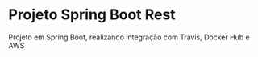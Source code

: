 # Projeto Spring Boot Rest

Projeto em Spring Boot, realizando integração com Travis, Docker Hub e AWS
